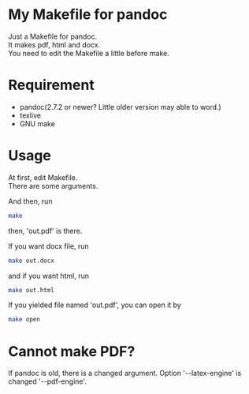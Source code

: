 # My Makefile for pandoc
Just a Makefile for pandoc.  
It makes pdf, html and docx.  
You need to edit the Makefile a little before make.  

# Requirement

- pandoc(2.7.2 or newer? Little older version may able to word.)
- texlive
- GNU make

# Usage
At first, edit Makefile.  
There are some arguments.

And then, run

```bash
make
```

then, 'out.pdf' is there.

If you want docx file, run

```bash
make out.docx
```

and if you want html, run

```bash
make out.html
```

If you yielded file named 'out.pdf', you can open it by

```bash
make open
```

# Cannot make PDF?
If pandoc is old, there is a changed argument.
Option '--latex-engine' is changed '--pdf-engine'.
